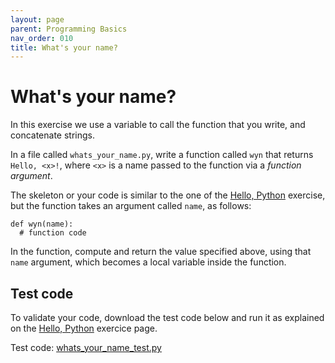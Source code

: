 ```yaml
---
layout: page
parent: Programming Basics
nav_order: 010
title: What's your name?
---
```


# What's your name?

In this exercise we use a variable to call the function
that you write, and concatenate strings.

In a file called `whats_your_name.py`, write a function
called `wyn` that returns `Hello, <x>!`, where `<x>` is
a name passed to the function via a _function argument_.

The skeleton or your code is similar to the one of the
[Hello, Python](./hello_python.html) exercise, but the function
takes an argument called `name`, as follows:

    def wyn(name):
      # function code

In the function, compute and return the value
specified above, using that `name` argument, which
becomes a local variable inside the function.

## Test code

To validate your code, download the test code below and run
it as explained on the [Hello, Python](./hello_python.html)
exercice page.

Test code:
[whats_your_name_test.py](./whats_your_name_test.py)